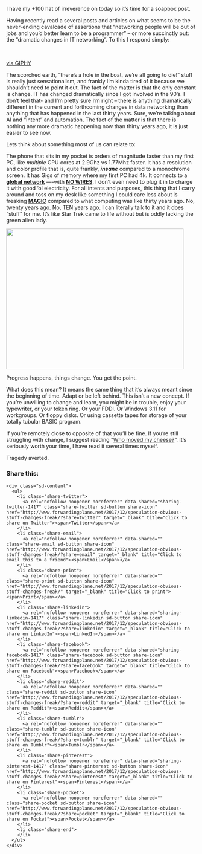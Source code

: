 I have my +100 hat of irreverence on today so it&#8217;s time for a soapbox post.

Having recently read a several posts and articles on what seems to be the never-ending cavalcade of assertions that &#8220;networking people will be out of jobs and you&#8217;d better learn to be a programmer&#8221; &#8211; or more succinctly put: the &#8220;dramatic changes in IT networking&#8221;. To this I respond simply:

<center>
  <br />
</center>

  
[via GIPHY](https://giphy.com/gifs/duh-my-little-pony-I2GbfS4S53Fss)

The scorched earth, &#8220;there&#8217;s a hole in the boat, we&#8217;re all going to die!&#8221; stuff is really just sensationalism, and frankly I&#8217;m kinda tired of it because we shouldn&#8217;t need to point it out. The fact of the matter is that the only constant is change. IT has changed dramatically since I got involved in the 90&#8217;s. I don&#8217;t feel that- and I&#8217;m pretty sure I&#8217;m right &#8211; there is anything dramatically different in the current and forthcoming changes in data networking than anything that has happened in the last thirty years. Sure, we&#8217;re talking about AI and &#8220;Intent&#8221; and automation. The fact of the matter is that there is nothing any more dramatic happening now than thirty years ago, it is just easier to see now.

Lets think about something most of us can relate to:

The phone that sits in my pocket is orders of magnitude faster than my first PC, like _multiple_ CPU cores at 2.9Ghz vs 1.77Mhz faster. It has a resolution and color profile that is, quite frankly, **_insane_** compared to a monochrome screen. It has Gigs of memory where my first PC had 4k. It connects to a <span style="text-decoration: underline;"><strong>global network</strong></span> &#8212;-with <span style="text-decoration: underline;"><strong>NO WIRES</strong></span>. I don&#8217;t even need to plug it in to charge it with good &#8216;ol electricity. For all intents and purposes, this thing that I carry around and toss on my desk like something I could care less about is freaking <span style="text-decoration: underline;"><strong>MAGIC</strong></span> compared to what computing was like thirty years ago. No, twenty years ago. No, TEN years ago. I can literally talk to it and it does &#8220;stuff&#8221; for me. It&#8217;s like Star Trek came to life without but is oddly lacking the green alien lady.

[<img class="size-full wp-image-1422 aligncenter" src="http://www.forwardingplane.net/wp-content/uploads/2017/12/welcome-to-the-world-of-tomorrow.jpg" alt="" width="470" height="372" />](http://www.forwardingplane.net/wp-content/uploads/2017/12/welcome-to-the-world-of-tomorrow.jpg)

Progress happens, things change. You get the point.

What does this mean? It means the same thing that it&#8217;s always meant since the beginning of time. Adapt or be left behind. This isn&#8217;t a new concept. If you&#8217;re unwilling to change and learn, you might be in trouble, enjoy your typewriter, or your token ring. Or your FDDI. Or Windows 3.11 for workgroups. Or floppy disks. Or using cassette tapes for storage of your totally tubular BASIC program.

If you&#8217;re remotely close to opposite of that you&#8217;ll be fine. If you&#8217;re still struggling with change, I suggest reading &#8220;[Who moved my cheese?](https://www.amazon.com/Moved-Cheese-Spencer-Johnson-M-D/dp/0743582853)&#8220;. It&#8217;s seriously worth your time, I have read it several times myself.

Tragedy averted.

<div class="sharedaddy sd-sharing-enabled">
  <div class="robots-nocontent sd-block sd-social sd-social-icon-text sd-sharing">
    <h3 class="sd-title">
      Share this:
    </h3>
    
    <div class="sd-content">
      <ul>
        <li class="share-twitter">
          <a rel="nofollow noopener noreferrer" data-shared="sharing-twitter-1417" class="share-twitter sd-button share-icon" href="http://www.forwardingplane.net/2017/12/speculation-obvious-stuff-changes-freak/?share=twitter" target="_blank" title="Click to share on Twitter"><span>Twitter</span></a>
        </li>
        <li class="share-email">
          <a rel="nofollow noopener noreferrer" data-shared="" class="share-email sd-button share-icon" href="http://www.forwardingplane.net/2017/12/speculation-obvious-stuff-changes-freak/?share=email" target="_blank" title="Click to email this to a friend"><span>Email</span></a>
        </li>
        <li class="share-print">
          <a rel="nofollow noopener noreferrer" data-shared="" class="share-print sd-button share-icon" href="http://www.forwardingplane.net/2017/12/speculation-obvious-stuff-changes-freak/" target="_blank" title="Click to print"><span>Print</span></a>
        </li>
        <li class="share-linkedin">
          <a rel="nofollow noopener noreferrer" data-shared="sharing-linkedin-1417" class="share-linkedin sd-button share-icon" href="http://www.forwardingplane.net/2017/12/speculation-obvious-stuff-changes-freak/?share=linkedin" target="_blank" title="Click to share on LinkedIn"><span>LinkedIn</span></a>
        </li>
        <li class="share-facebook">
          <a rel="nofollow noopener noreferrer" data-shared="sharing-facebook-1417" class="share-facebook sd-button share-icon" href="http://www.forwardingplane.net/2017/12/speculation-obvious-stuff-changes-freak/?share=facebook" target="_blank" title="Click to share on Facebook"><span>Facebook</span></a>
        </li>
        <li class="share-reddit">
          <a rel="nofollow noopener noreferrer" data-shared="" class="share-reddit sd-button share-icon" href="http://www.forwardingplane.net/2017/12/speculation-obvious-stuff-changes-freak/?share=reddit" target="_blank" title="Click to share on Reddit"><span>Reddit</span></a>
        </li>
        <li class="share-tumblr">
          <a rel="nofollow noopener noreferrer" data-shared="" class="share-tumblr sd-button share-icon" href="http://www.forwardingplane.net/2017/12/speculation-obvious-stuff-changes-freak/?share=tumblr" target="_blank" title="Click to share on Tumblr"><span>Tumblr</span></a>
        </li>
        <li class="share-pinterest">
          <a rel="nofollow noopener noreferrer" data-shared="sharing-pinterest-1417" class="share-pinterest sd-button share-icon" href="http://www.forwardingplane.net/2017/12/speculation-obvious-stuff-changes-freak/?share=pinterest" target="_blank" title="Click to share on Pinterest"><span>Pinterest</span></a>
        </li>
        <li class="share-pocket">
          <a rel="nofollow noopener noreferrer" data-shared="" class="share-pocket sd-button share-icon" href="http://www.forwardingplane.net/2017/12/speculation-obvious-stuff-changes-freak/?share=pocket" target="_blank" title="Click to share on Pocket"><span>Pocket</span></a>
        </li>
        <li class="share-end">
        </li>
      </ul>
    </div>
  </div>
</div>
